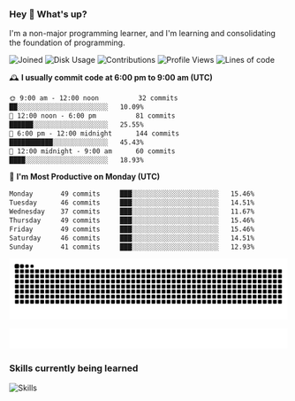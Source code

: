 ### Hey :wave: What's up?

I'm a non-major programming learner, and I'm learning and consolidating the foundation of programming.

<!--START_SECTION:waka-->
![Joined](http://img.shields.io/badge/Joined-8%20years%20ago-6D67E4?style=flat&labelColor=453C67)
![Disk Usage](http://img.shields.io/badge/Github%27s%20Storage-604.3%20MB-FD841F?style=flat&labelColor=E14D2A)
![Contributions](http://img.shields.io/badge/Contributions%20in%202024-150-7DCE13?style=flat&labelColor=2B7A0B)
![Profile Views](http://img.shields.io/badge/Profile%20Views-48-3AB4F2?style=flat&labelColor=0078AA)
![Lines of code](https://img.shields.io/badge/Lines%20of%20code-2%20Million%20Lines%20of%20code-FF8B8B?style=flat&labelColor=EB4747)

🕰️ **I usually commit code at 6:00 pm to 9:00 am (UTC)** 

```text
🌞 9:00 am - 12:00 noon          32 commits     ██░░░░░░░░░░░░░░░░░░░░░░░   10.09% 
🌆 12:00 noon - 6:00 pm          81 commits     ██████░░░░░░░░░░░░░░░░░░░   25.55% 
🌃 6:00 pm - 12:00 midnight      144 commits    ███████████░░░░░░░░░░░░░░   45.43% 
🌙 12:00 midnight - 9:00 am      60 commits     ████░░░░░░░░░░░░░░░░░░░░░   18.93%
```
📅 **I'm Most Productive on Monday (UTC)** 

```text
Monday       49 commits     ███░░░░░░░░░░░░░░░░░░░░░░   15.46% 
Tuesday      46 commits     ███░░░░░░░░░░░░░░░░░░░░░░   14.51% 
Wednesday    37 commits     ███░░░░░░░░░░░░░░░░░░░░░░   11.67% 
Thursday     49 commits     ███░░░░░░░░░░░░░░░░░░░░░░   15.46% 
Friday       49 commits     ███░░░░░░░░░░░░░░░░░░░░░░   15.46% 
Saturday     46 commits     ███░░░░░░░░░░░░░░░░░░░░░░   14.51% 
Sunday       41 commits     ███░░░░░░░░░░░░░░░░░░░░░░   12.93%
```

<!--END_SECTION:waka-->

![Snake animation](https://raw.githubusercontent.com/dirname/dirname/output/snake.svg)

![metrics](github-metrics.svg)

### Skills currently being learned

![Skills](https://skillicons.dev/icons?i=linux,rust,go,solidity,typescript,bash,git,postgres,mysql,redis,mongo,docker,kubernetes,grafana,prometheus)
